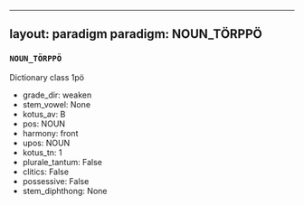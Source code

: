 
---
layout: paradigm
paradigm: NOUN_TÖRPPÖ
---
### ` NOUN_TÖRPPÖ `

Dictionary class 1pö
* grade_dir: weaken
* stem_vowel: None
* kotus_av: B
* pos: NOUN
* harmony: front
* upos: NOUN
* kotus_tn: 1
* plurale_tantum: False
* clitics: False
* possessive: False
* stem_diphthong: None
